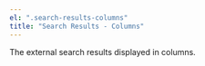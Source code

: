```yaml
---
el: ".search-results-columns"
title: "Search Results - Columns"
---
```


The external search results displayed in columns.